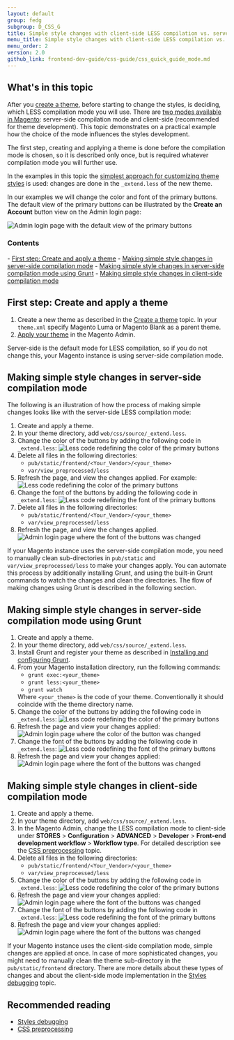 ```yaml
---
layout: default
group: fedg
subgroup: D_CSS_G
title: Simple style changes with client-side LESS compilation vs. server-side
menu_title: Simple style changes with client-side LESS compilation vs. server-side
menu_order: 2
version: 2.0
github_link: frontend-dev-guide/css-guide/css_quick_guide_mode.md
---
```

<h2> What's in this topic </h2>

After you <a href="{{page.baseurl}}frontend-dev-guide/themes/theme-create.html" target="_blank">create a theme</a>, before starting to change the styles, is deciding, which LESS compilation mode you will use. There are <a href="{{page.baseurl}}frontend-dev-guide/css-topics/css-preprocess.html#LESS compilation modes" target="_blank">two modes available in Magento</a>: server-side compilation mode and client-side (recommended for theme development). 
This topic demonstrates on a practical example how the choice of the mode influences the styles development.

The first step, creating and applying a theme is done before the compilation mode is chosen, so it is described only once, but is required whatever compilation mode you will further use.

In the examples in this topic the <a href="{{page.baseurl}}frontend-dev-guide/css-guide/css_quick_guide_approach.html#simple_extend">simplest approach for customizing theme styles</a> is used: changes are done in the `_extend.less` of the new theme. 

In our examples we will change the color and font of the primary buttons. The default view of the primary buttons can be illustrated by the **Create an Account** button view on the Admin login page:

<img src="{{site.baseurl}}common/images/extend_less_screenshot0.png" alt="Admin login page with the default view of the primary buttons">

<h3>Contents</h3>
- <a href="#first_step">First step: Create and apply a theme</a>
- <a href="#server-side">Making simple style changes in server-side compilation mode</a>
- <a href="#server-side-grunt">Making simple style changes in server-side compilation mode using Grunt</a>
- <a href="#client-side">Making simple style changes in client-side compilation mode</a>

<h2 id="first_step">First step: Create and apply a theme</h2>

1. Create a new theme as described in the <a href="{{page.baseurl}}frontend-dev-guide/themes/theme-create.html" target="_blank">Create a theme</a> topic. In your `theme.xml` specify Magento Luma or Magento Blank as a parent theme.
2. <a href="{{page.baseurl}}frontend-dev-guide/themes/theme-apply.html#theme-apply-apply">Apply your theme</a> in the Magento Admin.

Server-side is the default mode for LESS compilation, so if you do not change this, your Magento instance is using server-side compilation mode. 

<h2 id="server-side">Making simple style changes in server-side compilation mode</h2>

The following is an illustration of how the process of making simple changes looks like with the server-side LESS compilation mode:
<ol>
<li>Create and apply a theme.</li>
<li>In your theme directory, add <code>web/css/source/_extend.less</code>.</li>
<li>Change the color of the buttons by adding the following code in <code>_extend.less</code>:

<img src="{{ site.baseurl }}common/images/extend_less_code_1.png" alt="Less code redefining the color of the primary buttons">
<li>Delete all files in the following directories:
<ul>
<li><code>pub/static/frontend/&lt;Your_Vendor&gt;/&lt;your_theme&gt;</code></li>
<li><code>var/view_preprocessed/less</code></li>
</ul>
</li>
<li>Refresh the page, and view the changes applied. For example:

<img src="{{ site.baseurl }}common/images/extend_less_screenshot1.png" alt="Less code redefining the color of the primary buttons">
</li>
<li>Change the font of the buttons by adding the following code in <code>_extend.less</code>:

<img src="{{ site.baseurl }}common/images/extend_less_code_2.png" alt="Less code redefining the font of the primary buttons">
</li>
<li>Delete all files in the following directories:
<ul>
<li><code>pub/static/frontend/&lt;Your_Vendor&gt;/&lt;your_theme&gt;</code></li>
<li><code>var/view_preprocessed/less</code> </li>
</ul>
</li>
<li>Refresh the page, and view the changes applied. 

<img src="{{ site.baseurl }}common/images/extend_less_screenshot2.png" alt="Admin login page where the font of the buttons was changed">
</li>
</ol>
If your Magento instance uses the server-side compilation mode, you need to manually clean sub-directories in <code>pub/static</code> and <code>var/view_preprocessed/less</code> to make your changes apply. You can automate this process by additionally installing Grunt, and using the built-in Grunt commands to watch the changes and clean the directories. The flow of making changes using Grunt is described in the following section.

<h2 id="server-side-grunt">Making simple style changes in server-side compilation mode using Grunt</h2>

<ol>
<li>Create and apply a theme. </li>
<li>In your theme directory, add <code>web/css/source/_extend.less</code>.</li>
<li>Install Grunt and register your theme as described in <a href="{{page.baseurl}}frontend-dev-guide/css-topics/css_debug.html#grunt_prereq" target="_blank">Installing and configuring Grunt</a>.</li>
<li>From your Magento installation directory, run the following commands:
<ul>
<li><code>grunt exec:&lt;your_theme&gt;</code></li>
<li><code>grunt less:&lt;your_theme&gt;</code></li>
<li><code>grunt watch</code></li>
</ul>
Where <code>&lt;your_theme&gt;</code> is the code of your theme. Conventionally it should coincide with the theme directory name.
</li>
<li>Change the color of the buttons by adding the following code in <code>_extend.less</code>:
<img src="{{ site.baseurl }}common/images/extend_less_code_1.png" alt="Less code redefining the color of the primary buttons">
</li>
<li>Refresh the page and view your changes applied:
<img src="{{ site.baseurl }}common/images/extend_less_screenshot1.png" alt="Admin login page where the color of the button was changed">
</li>
<li>Change the font of the buttons by adding the following code in <code>_extend.less</code>:
<img src="{{ site.baseurl }}common/images/extend_less_code_2.png" alt="Less code redefining the font of the primary buttons">
</li>
<li>Refresh the page and view your changes applied:
<img src="{{ site.baseurl }}common/images/extend_less_screenshot2.png" alt="Admin login page where the font of the buttons was changed">
</li>
</ol>

<h2 id="client-side">Making simple style changes in client-side compilation mode</h2>

<ol>
<li>Create and apply a theme.</li>
<li>In your theme directory, add <code>web/css/source/_extend.less</code>.</li>
<li>In the Magento Admin, change the LESS compilation mode to client-side under <b>STORES</b> > <b>Configuration</b> > <b>ADVANCED</b> > <b>Developer</b> > <b>Front-end development workflow</b> > <b>Workflow type</b>. For detailed description see the <a href="{{page.baseurl}}frontend-dev-guide/css-topics/css-preprocess.html#less_modes">CSS preprocessing</a> topic.</li>
<li>Delete all files in the following directories:
<ul>
<li><code>pub/static/frontend/&lt;Your_Vendor&gt;/&lt;your_theme&gt;</code></li>
<li><code>var/view_preprocessed/less</code></li>
</ul>
</li>
<li>Change the color of the buttons by adding the following code in <code>_extend.less</code>:

<img src="{{ site.baseurl }}common/images/extend_less_code_1.png" alt="Less code redefining the color of the primary buttons">
</li>
<li>Refresh the page and view your changes applied:

<img src="{{ site.baseurl }}common/images/extend_less_screenshot1.png" alt="Admin login page where the font of the buttons was changed">
</li>
<li>Change the font of the buttons by adding the following code in <code>_extend.less</code>:

<img src="{{ site.baseurl }}common/images/extend_less_code_2.png" alt="Less code redefining the font of the primary buttons">
</li>
<li>Refresh the page and view your changes applied:

<img src="{{ site.baseurl }}common/images/extend_less_screenshot2.png" alt="Admin login page where the font of the buttons was changed">
</li>
</ol>

If your Magento instance uses the client-side compilation mode, simple changes are applied at once. In case of more sophisticated changes, you might need to manually clean the theme sub-directory in the <code>pub/static/frontend</code> directory. There are more details about these types of changes and about the client-side mode implementation in the <a href="{{page.baseurl}}frontend-dev-guide/css-topics/css_debug.html#css_debug_client" target="_blank">Styles debugging</a> topic.

<h2>Recommended reading</h2>
<ul>
<li><a href="{{page.baseurl}}frontend-dev-guide/css-topics/css_debug.html" target="_blank">Styles debugging</a></li>
<li><a href="{{page.baseurl}}frontend-dev-guide/css-topics/css-preprocess.html" target="_blank">CSS preprocessing</a></li>
</ul>
